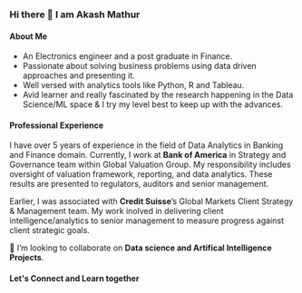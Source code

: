 ### Hi there 👋 I am Akash Mathur

#### About Me 
- An Electronics engineer and a post graduate in Finance. 
- Passionate about solving business problems using data driven approaches and presenting it. 
- Well versed with analytics tools like Python, R and Tableau. 
- Avid learner and really fascinated by the research happening in the Data Science/ML space & I try my level best to keep up with the advances.

#### Professional Experience
I have over 5 years of experience in the field of Data Analytics in Banking and Finance domain. Currently, I work at **Bank of America** in Strategy and Governance team within Global Valuation Group. My responsibility includes oversight of valuation framework, reporting, and data analytics. These results are presented to regulators, auditors and senior management.

Earlier, I was associated with **Credit Suisse**’s Global Markets Client Strategy & Management team. My work inolved in delivering client intelligence/analytics to senior management to measure progress against client strategic goals.  

🤝 I’m looking to collaborate on **Data science and Artifical Intelligence Projects**.

#### Let's Connect and Learn together
<!--
**akashmathur-2212/akashmathur-2212** is a ✨ _special_ ✨ repository because its `README.md` (this file) appears on your GitHub profile.
